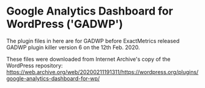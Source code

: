 # Google Analytics Dashboard for WordPress ('GADWP')
The plugin files in here are for GADWP before ExactMetrics released GADWP plugin killer version 6 on the 12th Feb. 2020.

These files were downloaded from Internet Archive's copy of the WordPress repository: https://web.archive.org/web/20200211191311/https://wordpress.org/plugins/google-analytics-dashboard-for-wp/
